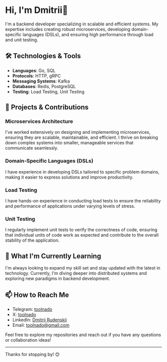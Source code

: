 # Hi, I'm Dmitrii👋

I'm a backend developer specializing in scalable and efficient systems. My expertise includes creating robust microservices, developing domain-specific languages (DSLs), and ensuring high performance through load and unit testing.

## 🛠 Technologies & Tools

- **Languages**: Go, SQL
- **Protocols**: HTTP, gRPC
- **Messaging Systems**: Kafka
- **Databases**: Redis, PostgreSQL
- **Testing**: Load Testing, Unit Testing

## 🚀 Projects & Contributions

### Microservices Architecture
I've worked extensively on designing and implementing microservices, ensuring they are scalable, maintainable, and efficient. I thrive on breaking down complex systems into smaller, manageable services that communicate seamlessly.

### Domain-Specific Languages (DSLs)
I have experience in developing DSLs tailored to specific problem domains, making it easier to express solutions and improve productivity.

### Load Testing
I have hands-on experience in conducting load tests to ensure the reliability and performance of applications under varying levels of stress.

### Unit Testing
I regularly implement unit tests to verify the correctness of code, ensuring that individual units of code work as expected and contribute to the overall stability of the application.

## 🌱 What I'm Currently Learning
I'm always looking to expand my skill set and stay updated with the latest in technology. Currently, I'm diving deeper into distributed systems and exploring new paradigms in backend development.

## 📫 How to Reach Me
- Telegram: [toolnado](https://t.me/Toolnado)
- X: [toolnado](https://twitter.com/toolnado)
- LinkedIn: [Dmitrii Rudenskii](https://ru.linkedin.com/in/dmitrii-rudenskii-896520331)
- Email: toolnado@gmail.com

Feel free to explore my repositories and reach out if you have any questions or collaboration ideas!

---

Thanks for stopping by! 😊
